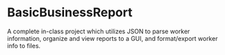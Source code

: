 # BasicBusinessReport

A complete in-class project which utilizes JSON to parse worker information, organize and view reports to a GUI, and format/export worker info to files.
